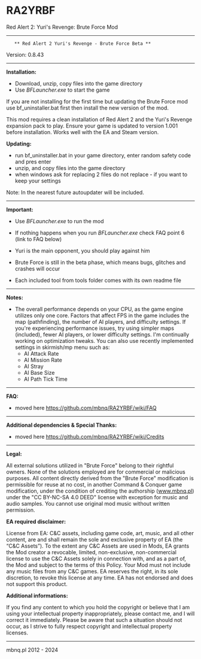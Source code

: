 # RA2YRBF
Red Alert 2: Yuri's Revenge: Brute Force Mod

***********************************************************************
	   ** Red Alert 2 Yuri's Revenge - Brute Force Beta **
Version: 0.8.43
***********************************************************************
**Installation:**

- Download, unzip, copy files into the game directory
- Use *BFLauncher.exe* to start the game

If you are not installing for the first time but updating the Brute Force mod
use bf_uninstaller.bat first then install the new version of the mod.

This mod requires a clean installation of Red Alert 2 and the Yuri's Revenge expansion pack to play.
Ensure your game is updated to version 1.001 before installation.
Works well with the EA and Steam version.

**Updating:**
- run bf_uninstaller.bat in your game directory, enter random safety code and pres enter
- unzip, and copy files into the game directory
- when windows ask for replacing 2 files do not replace - if you want to keep your settings

Note: In the nearest future autoupdater will be included.

***********************************************************************
**Important:**

- Use *BFLauncher.exe* to run the mod
- If nothing happens when you run *BFLauncher.exe* check FAQ point 6 (link to FAQ below)

- Yuri is the main opponent, you should play against him
- Brute Force is still in the beta phase, which means bugs, glitches and crashes will occur
- Each included tool from tools folder comes with its own readme file

***********************************************************************
**Notes:**

- The overall performance depends on your CPU, as the game engine utilizes only one core. 
  Factors that affect FPS in the game includes the map (pathfinding), the number of AI players, and difficulty settings. 
  If you're experiencing performance issues, try using simpler maps (included), fewer AI players, or lower difficulty settings. 
  I'm continually working on optimization tweaks.
  You can also use recently implemented settings in skirmish/mp menu such as:
	- AI Attack Rate
	- AI Mission Rate	
	- AI Stray
	- AI Base Size
	- AI Path Tick Time

***********************************************************************
**FAQ:**

- moved here https://github.com/mbnq/RA2YRBF/wiki/FAQ

***********************************************************************
**Additional dependencies & Special Thanks:**

- moved here https://github.com/mbnq/RA2YRBF/wiki/Credits

***********************************************************************
**Legal:**

All external solutions utilized in "Brute Force" belong to their rightful owners. 
None of the solutions employed are for commercial or malicious purposes. 
All content directly derived from the "Brute Force" modification is permissible for reuse at no cost, 
in another Command & Conquer game modification, 
under the condition of crediting the authorship (www.mbnq.pl) under the "CC BY-NC-SA 4.0 DEED" license
with exception for music and audio samples. You cannot use original mod music without written permission.

**EA required disclaimer:**

License from EA: C&C assets, including game code, art, music, and all other content, 
are and shall remain the sole and exclusive property of EA (the “C&C Assets”). 
To the extent any C&C Assets are used in Mods, EA grants the Mod creator a revocable, 
limited, non-exclusive, non-commercial license to use the C&C Assets solely in connection with, 
and as a part of, the Mod and subject to the terms of this Policy. 
Your Mod must not include any music files from any C&C games. 
EA reserves the right, in its sole discretion, to revoke this license at any time. 
EA has not endorsed and does not support this product.

**Additional informations:**

If you find any content to which you hold the copyright or believe that I am using 
your intellectual property inappropriately, please contact me, and I will correct it immediately. 
Please be aware that such a situation should not occur, 
as I strive to fully respect copyright and intellectual property licenses.

***********************************************************************
mbnq.pl 2012 - 2024
